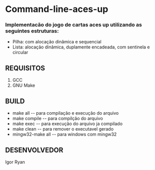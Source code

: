 # Command-line-aces-up

  ### Implementacão do jogo de cartas aces up utilizando as seguintes estruturas:

  * Pilha: com alocação dinâmica e sequencial
  * Lista: alocação dinâmica, duplamente encadeada, com sentinela e circular


## REQUISITOS
    
1. GCC
2. GNU Make


## BUILD

* make all                      -- para compilação e execução do arquivo
* make compile                  -- para compilção do arquivo
* make exec                     -- para execução do arquivo ja compilado
* make clean                    -- para remover o executavel gerado
* mingw32-make all              -- para windows com mingw32

## DESENVOLVEDOR

Igor Ryan
